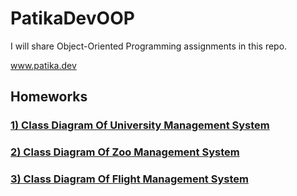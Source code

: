 # PatikaDevOOP
 I will share Object-Oriented Programming assignments in this repo.
 
www.patika.dev

## Homeworks

### [1) Class Diagram Of University Management System](https://github.com/Rfcnr/PatikaDevOOP/tree/main/UniversityManagementSystem)

### [2) Class Diagram Of Zoo Management System](https://github.com/Rfcnr/PatikaDevOOP/tree/main/ZooManagementSystem)

### [3) Class Diagram Of Flight Management System](https://github.com/Rfcnr/PatikaDevOOP/tree/main/FlightManagementSystem)

